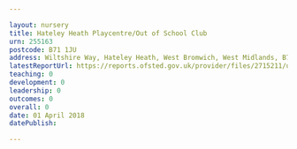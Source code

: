 ```yaml
---

layout: nursery
title: Hateley Heath Playcentre/Out of School Club
urn: 255163
postcode: B71 1JU
address: Wiltshire Way, Hateley Heath, West Bromwich, West Midlands, B71 1JU
latestReportUrl: https://reports.ofsted.gov.uk/provider/files/2715211/urn/255163.pdf
teaching: 0
development: 0
leadership: 0
outcomes: 0
overall: 0
date: 01 April 2018 
datePublish: 

---
```

